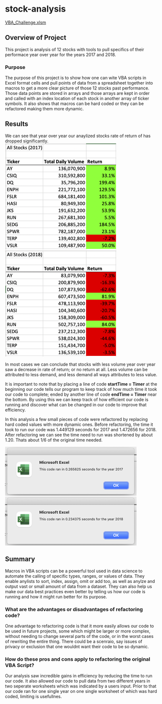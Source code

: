 # stock-analysis

[VBA_Challenge.xlsm](/Resources/VBA_Challenge.xlsm)

## Overview of Project

This project is analysis of 12 stocks with tools to pull specifics of their performace year over year for the years 2017 and 2018.


### Purpose

The purpose of this project is to show how one can wite VBA scripts in Excel format cells and pull points of data from a spreadsheet together into macros to get a more clear picture of those 12 stocks past performance. Those data points are stored in arrays and those arrays are kept in order and called with an index location of each stock in another array of ticker symbols. It also shows that macros can be hard coded or they can be refactored making them more dynamic. 


## Results

We can see that year over year our anaylized stocks rate of return of has dropped significantly.
![VBA_Challenge_2017.png](/Resources/2017_results.png)
![VBA_Challenge_2017.png](/Resources/2018_results.png)

In most cases we can conclude that stocks with less volume year over year saw a decrease in rate of return; or no return at all. Less volume can be attributed to less demand, and less demand all ways attributes to less value.

It is important to note that by placing a line of code **startTime = Timer** at the beginning our code tells our program to keep track of how much time it took our code to complete; ended by another line of code **endTime = Timer** near the bottom. By using this we can keep track of how efficient our code is running and discover what can be changed in our code to improve that efficiency.

In this analysis a few small pieces of code were refactored by replacing hard coded values with more dynamic ones. Before refactoring, the time it took to run our code was 1.449129 seconds for 2017 and 1.472656 for 2018. After refactoring we can see the time need to run was shortened by about 1.20. Thats about 1/6 of the original time needed. 

![VBA_Challenge_2017.png](/Resources/VBA_Challenge_2017.png)
![VBA_Challenge_2018.png](/Resources/VBA_Challenge_2018.png)


## Summary

Macros in VBA scripts can be a powerful tool used in data science to automate the calling of specific types, ranges, or values of data. They enable anylists to  sort, index, assign, omit or add too, as well as anylze and output vast or small amount of data from a dataset. They can also help us make our data best practices even better by telling us how our code is running and how it might run better for its purpose. 

### What are the advantages or disadvantages of refactoring code?

One advantage to refactoring code is that it more easily allows our code to be used in future projects, some which might be larger or more complex, without needing to change several parts of the code, or in the worst cases of rewriting the entire thing. There could be a scenraio, say issues of privacy or exclusion that one wouldnt want their code to be so dynamic. 

### How do these pros and cons apply to refactoring the original VBA Script?
Our analysis saw incredible gains in efficiency by reducing the time to run our code. It also allowed our code to pull data from two different years in two seperate worksheets which was indicated by a users input. Prior to that our code ran for one single year on one single worksheet of which was hard coded, limiting is usefullnes.
